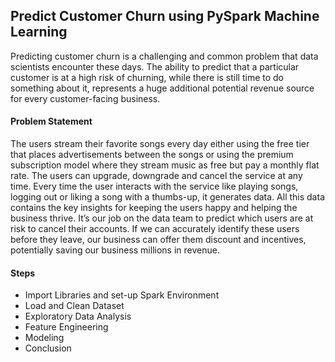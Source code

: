 ## Predict Customer Churn using PySpark Machine Learning

Predicting customer churn is a challenging and common problem that data scientists encounter these days. The ability to predict that a particular customer is at a high risk of churning, while there is still time to do something about it, represents a huge additional potential revenue source for every customer-facing business.

#### Problem Statement

The users stream their favorite songs every day either using the free tier that places advertisements between the songs or using the premium subscription model where they stream music as free but pay a monthly flat rate. The users can upgrade, downgrade and cancel the service at any time. Every time the user interacts with the service like playing songs, logging out or liking a song with a thumbs-up, it generates data. All this data contains the key insights for keeping the users happy and helping the business thrive. It’s our job on the data team to predict which users are at risk to cancel their accounts. If we can accurately identify these users before they leave, our business can offer them discount and incentives, potentially saving our business millions in revenue.


#### Steps
- Import Libraries and set-up Spark Environment
- Load and Clean Dataset
- Exploratory Data Analysis
- Feature Engineering
- Modeling
- Conclusion
